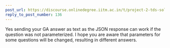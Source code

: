 ```yaml
---
post_url: https://discourse.onlinedegree.iitm.ac.in/t/project-2-tds-solver-discussion-thread/169029/148
reply_to_post_number: 136
---
```

Yes sending your GA answer as text as the JSON response can work if the question was not parameterized. I hope you are aware that parameters for some questions will be changed, resulting in different answers.